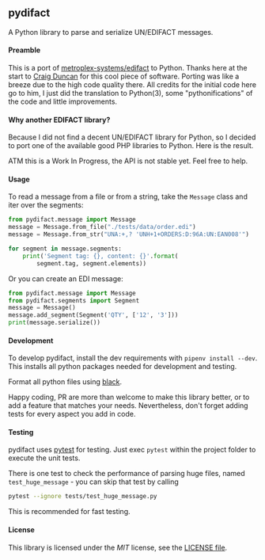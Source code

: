## pydifact

A Python library to parse and serialize UN/EDIFACT messages.

#### Preamble

This is a port of [metroplex-systems/edifact](https://github.com/metroplex-systems/edifact) to Python. Thanks here at the start to [Craig Duncan](https://github.com/duncan3dc) for this cool piece of software. Porting was like a breeze due to the high code quality there. All credits for the initial code here go to him, I just did the translation to Python(3), some "pythonifications" of the code and little improvements.

#### Why another EDIFACT library?

Because I did not find a decent UN/EDIFACT library for Python, so I decided to port one of the available good PHP libraries to Python. Here is the result.

ATM this is a Work In Progress, the API is not stable yet.
Feel free to help.

#### Usage

To read a message from a file or from a string, take the `Message` class and
iter over the segments:

```python
from pydifact.message import Message
message = Message.from_file("./tests/data/order.edi")
message = Message.from_str("UNA:+,? 'UNH+1+ORDERS:D:96A:UN:EAN008'")

for segment in message.segments:
    print('Segment tag: {}, content: {}'.format(
        segment.tag, segment.elements))
```

Or you can create an EDI message:

```python
from pydifact.message import Message
from pydifact.segments import Segment
message = Message()
message.add_segment(Segment('QTY', ['12', '3']))
print(message.serialize())
```
#### Development

To develop pydifact, install the dev requirements with `pipenv install --dev`. This installs all python packages needed for development and testing.

Format all python files using [black](https://black.readthedocs.io).

Happy coding, PR are more than welcome to make this library better, or to add a feature that matches your needs. Nevertheless, don't forget adding tests for every aspect you add in code.

#### Testing
pydifact uses [pytest](http://pytest.org) for testing.
Just exec `pytest` within the project folder to execute the unit tests.

There is one test to check the performance of parsing huge files, named `test_huge_message` - you can skip that test by calling

```bash
pytest --ignore tests/test_huge_message.py
```
This is recommended for fast testing.

#### License
This library is licensed under the
*MIT* license, see the
[LICENSE file](LICENSE).
